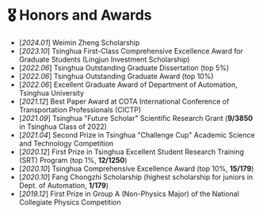# 🎖 Honors and Awards
- [*2024.01*]  Weimin Zheng Scholarship
- [*2023.10*]  Tsinghua First-Class Comprehensive Excellence Award for Graduate Students (Lingjun Investment Scholarship)
- [*2022.06*]  Tsinghua Outstanding Graduate Dissertation (top 5%)
- [*2022.06*]  Tsinghua Outstanding Graduate Award (top 10%)
- [*2022.06*]  Excellent Graduate Award of Department of Automation, Tsinghua University
- [*2021.12*]  Best Paper Award at COTA International Conference of Transportation Professionals (CICTP)
- [*2021.09*]  Tsinghua "Future Scholar" Scientific Research Grant (**9/3850** in Tsinghua Class of 2022)
- [*2021.04*]  Second Prize in Tsinghua "Challenge Cup" Academic Science and Technology Competition
- [*2020.12*]  First Prize in Tsinghua Excellent Student Research Training (SRT) Program (top 1%, **12/1250**)
- [*2020.10*]  Tsinghua Comprehensive Excellence Award (top 10%, **15/179**)
- [*2020.10*]  Fang Chongzhi Scholarship (highest scholarship for juniors in Dept. of Automation, **1/179**)
- [*2019.12*]  First Prize in Group A (Non-Physics Major) of the National Collegiate Physics Competition